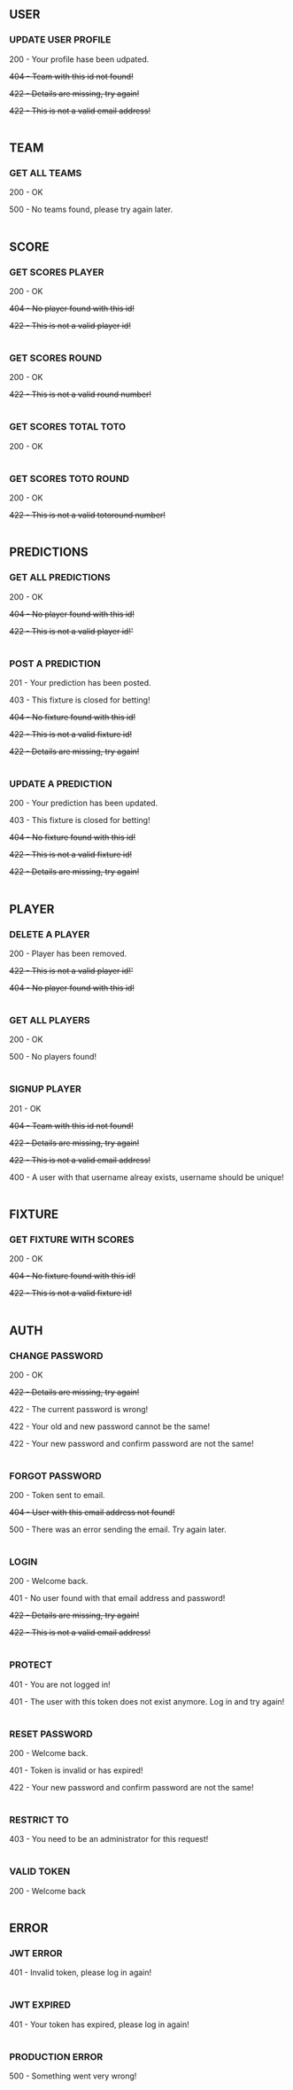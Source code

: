 ## USER

### UPDATE USER PROFILE

200 - Your profile hase been udpated.

~~404 - Team with this id not found!~~

~~422 - Details are missing, try again!~~

~~422 - This is not a valid email address!~~
<br><br>

## TEAM

### GET ALL TEAMS

200 - OK

500 - No teams found, please try again later.
<br><br>

## SCORE

### GET SCORES PLAYER

200 - OK

~~404 - No player found with this id!~~

~~422 - This is not a valid player id!~~
<br><br>

### GET SCORES ROUND

200 - OK

~~422 - This is not a valid round number!~~
<br><br>

### GET SCORES TOTAL TOTO

200 - OK
<br><br>

### GET SCORES TOTO ROUND

200 - OK

~~422 - This is not a valid totoround number!~~
<br><br>

## PREDICTIONS

### GET ALL PREDICTIONS

200 - OK

~~404 - No player found with this id!~~

~~422 - This is not a valid player id!'~~
<br><br>

### POST A PREDICTION

201 - Your prediction has been posted.

403 - This fixture is closed for betting!

~~404 - No fixture found with this id!~~

~~422 - This is not a valid fixture id!~~

~~422 - Details are missing, try again!~~
<br><br>

### UPDATE A PREDICTION

200 - Your prediction has been updated.

403 - This fixture is closed for betting!

~~404 - No fixture found with this id!~~

~~422 - This is not a valid fixture id!~~

~~422 - Details are missing, try again!~~
<br><br>

## PLAYER

### DELETE A PLAYER

200 - Player has been removed.

~~422 - This is not a valid player id!'~~

~~404 - No player found with this id!~~
<br><br>

### GET ALL PLAYERS

200 - OK

500 - No players found!
<br><br>

### SIGNUP PLAYER

201 - OK

~~404 - Team with this id not found!~~

~~422 - Details are missing, try again!~~

~~422 - This is not a valid email address!~~

400 - A user with that username alreay exists, username should be unique!
<br><br>

## FIXTURE

### GET FIXTURE WITH SCORES

200 - OK

~~404 - No fixture found with this id!~~

~~422 - This is not a valid fixture id!~~
<br><br>

## AUTH

### CHANGE PASSWORD

200 - OK

~~422 - Details are missing, try again!~~

422 - The current password is wrong!

422 - Your old and new password cannot be the same!

422 - Your new password and confirm password are not the same!
<br><br>

### FORGOT PASSWORD

200 - Token sent to email.

~~404 - User with this email address not found!~~

500 - There was an error sending the email. Try again later.
<br><br>

### LOGIN

200 - Welcome back.

401 - No user found with that email address and password!

~~422 - Details are missing, try again!~~

~~422 - This is not a valid email address!~~
<br><br>

### PROTECT

401 - You are not logged in!

401 - The user with this token does not exist anymore. Log in and try again!
<br><br>

### RESET PASSWORD

200 - Welcome back.

401 - Token is invalid or has expired!

422 - Your new password and confirm password are not the same!
<br><br>

### RESTRICT TO

403 - You need to be an administrator for this request!
<br><br>

### VALID TOKEN

200 - Welcome back
<br><br>

## ERROR

### JWT ERROR

401 - Invalid token, please log in again!
<br><br>

### JWT EXPIRED

401 - Your token has expired, please log in again!
<br><br>

### PRODUCTION ERROR

500 - Something went very wrong!
<br><br>
